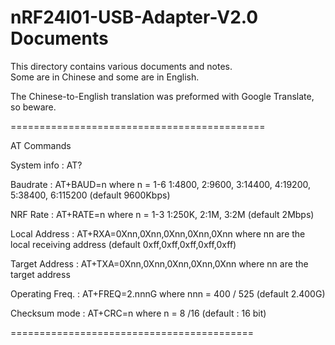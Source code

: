 # nRF24l01-USB-Adapter-V2.0 Documents

This directory contains various documents and notes.  
Some are in Chinese and some are in English.  
  
The Chinese-to-English translation was preformed with Google Translate, so beware.

============================================

AT Commands

System info : AT?

Baudrate : AT+BAUD=n where n = 1-6 
                1:4800,
                2:9600,
                3:14400,
                4:19200,
                5:38400,
                6:115200
                (default 9600Kbps)

NRF Rate : AT+RATE=n where n = 1-3 
                1:250K,
                2:1M,
                3:2M
                (default 2Mbps)

Local Address : AT+RXA=0Xnn,0Xnn,0Xnn,0Xnn,0Xnn 
                where nn are the local receiving address 
                (default 0xff,0xff,0xff,0xff,0xff)

Target Address : AT+TXA=0Xnn,0Xnn,0Xnn,0Xnn,0Xnn
                where nn are the target address

Operating Freq. : AT+FREQ=2.nnnG
                where nnn = 400 / 525
                (default 2.400G)

Checksum mode : AT+CRC=n 
                where n = 8 /16
                (default : 16 bit)

==========================================                
